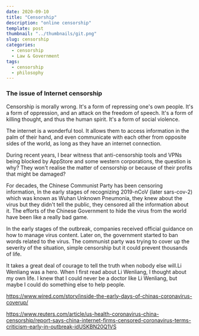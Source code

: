```yaml
---
date: 2020-09-10
title: "Censorship"
description: "online censorship"
template: post
thumbnail: "../thumbnails/git.png"
slug: censorship
categories:
  - censorship
  - Law & Government
tags:
  - censorship
  - philosophy
---
```


### The issue of Internet censorship

Censorship is morally wrong. It's a form of repressing one's own people.
It's a form of oppression, and an attack on the freedom of speech.
It's a form of killing thought, and thus the human spirit.
It's a form of social violence.

The internet is a wonderful tool. It allows them to access information in the palm of their hand, and even communicate with each other from opposite sides of the world, as long as they have an internet connection.

During recent years, I bear witness that anti-censorship tools and VPNs being blocked by AppStore and some western corporations, the question is why? They won't realise the matter of censorship or because of their profits that might be damaged?

For decades, the Chinese Communist Party has been censoring information, In the early stages of recognizing 2019-nCoV (later sars-cov-2) which was known as Wuhan Unknown Pneumonia, they knew about the virus but they didn't tell the public, they censored all the information about it. The efforts of the Chinese Government to hide the virus from the world have been like a really bad game.

In the early stages of the outbreak, companies received official guidance on how to manage virus content. Later on, the government started to ban words related to the virus. The communist party was trying to cover up the severity of the situation, simple censorship but it could prevent thousands of life.

It takes a great deal of courage to tell the truth when nobody else will.Li Wenliang was a hero. When I first read about Li Wenliang, I thought about my own life. I knew that I could never be a doctor like Li Wenliang, but maybe I could do something else to help people.

https://www.wired.com/story/inside-the-early-days-of-chinas-coronavirus-coverup/

https://www.reuters.com/article/us-health-coronavirus-china-censorship/report-says-china-internet-firms-censored-coronavirus-terms-criticism-early-in-outbreak-idUSKBN20Q1VS
